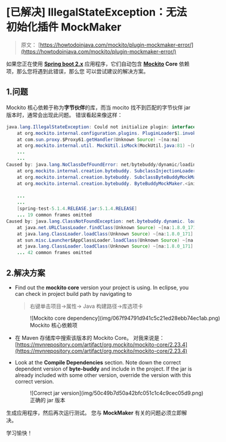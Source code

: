 # [已解决] IllegalStateException：无法初始化插件 MockMaker

> 原文： [https://howtodoinjava.com/mockito/plugin-mockmaker-error/](https://howtodoinjava.com/mockito/plugin-mockmaker-error/)

如果您正在使用 **[Spring boot 2.x](https://howtodoinjava.com/spring-boot2/spring-boot-mockmvc-example/)** 应用程序，它们自动包含 **[Mockito](https://howtodoinjava.com/mockito/junit-mockito-example/) Core** 依赖项，那么您将遇到此错误，那么您 可以尝试建议的解决方案。

## 1.问题

Mockito 核心依赖于称为**字节伙伴**的库，而当 mocito 找不到匹配的字节伙伴 jar 版本时，通常会出现此问题。 错误看起来像这样：

```java
java.lang.IllegalStateException: Could not initialize plugin: interface org.mockito.plugins.MockMaker (alternate: null)
	at org.mockito.internal.configuration.plugins. PluginLoader$1.invoke(PluginLoader.java:74) ~[mockito-core-2.23.4.jar:na]
	at com.sun.proxy.$Proxy61.getHandler(Unknown Source) ~[na:na]
	at org.mockito.internal.util. MockUtil.isMock(MockUtil.java:81) ~[mockito-core-2.23.4.jar:na]
	...
	...
Caused by: java.lang.NoClassDefFoundError: net/bytebuddy/dynamic/loading/ ClassInjector$UsingReflection
	at org.mockito.internal.creation.bytebuddy. SubclassInjectionLoader.<init>(SubclassInjectionLoader.java:28) ~[mockito-core-2.23.4.jar:na]
	at org.mockito.internal.creation.bytebuddy. SubclassByteBuddyMockMaker.<init>(SubclassByteBuddyMockMaker.java:33) ~[mockito-core-2.23.4.jar:na]
	at org.mockito.internal.creation.bytebuddy. ByteBuddyMockMaker.<init>(ByteBuddyMockMaker.java:21) ~[mockito-core-2.23.4.jar:na]

	...
	...
	[spring-test-5.1.4.RELEASE.jar:5.1.4.RELEASE]
	... 19 common frames omitted
Caused by: java.lang.ClassNotFoundException: net.bytebuddy.dynamic. loading.ClassInjector$UsingReflection
	at java.net.URLClassLoader.findClass(Unknown Source) ~[na:1.8.0_171]
	at java.lang.ClassLoader.loadClass(Unknown Source) ~[na:1.8.0_171]
	at sun.misc.Launcher$AppClassLoader.loadClass(Unknown Source) ~[na:1.8.0_171]
	at java.lang.ClassLoader.loadClass(Unknown Source) ~[na:1.8.0_171]
	... 42 common frames omitted

```

## 2.解决方案

*   Find out the **mockito core** version your project is using. In eclipse, you can check in project build path by navigating to

    > 右键单击项目->属性-> Java 构建路径->库选项卡

    <figure aria-describedby="caption-attachment-12302" class="wp-caption aligncenter" id="attachment_12302" style="width: 852px">![Mockito core dependency](img/067f94791d941c5c21ed28ebb74ec1ab.png)

    <figcaption class="wp-caption-text" id="caption-attachment-12302">Mockito 核心依赖项</figcaption>

    </figure>

*   在 Maven 存储库中搜索该版本的 Mockito Core。 对我来说是： [https://mvnrepository.com/artifact/org.mockito/mockito-core/2.23.4](https://mvnrepository.com/artifact/org.mockito/mockito-core/2.23.4)
*   Look at the **Compile Dependencies** section. Note down the correct dependent version of **byte-buddy** and include in the project. If the jar is already included with some other version, override the version with this correct version.

    <figure aria-describedby="caption-attachment-12303" class="wp-caption aligncenter" id="attachment_12303" style="width: 829px">![Correct jar version](img/50c49b7d50a42bfc051c1c4c9cec05d9.png)

    <figcaption class="wp-caption-text" id="caption-attachment-12303">正确的 jar 版本</figcaption>

    </figure>

生成应用程序，然后再次运行测试。 您与 **MockMaker** 有关的问题必须立即解决。

学习愉快！